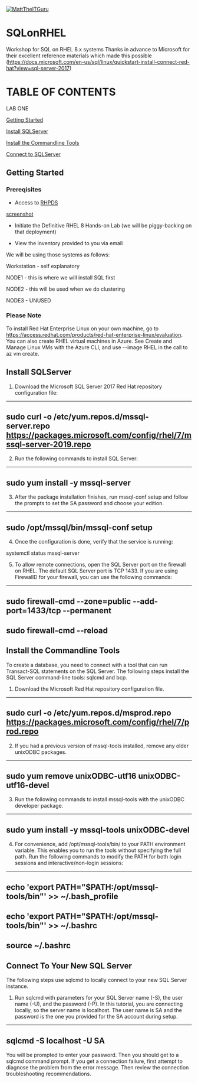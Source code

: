 [![MattTheITGuru](https://avatars0.githubusercontent.com/u/22283700?s=100)](https://MattTheITGuru.com)

# SQLonRHEL
Workshop for SQL on RHEL 8.x systems
Thanks in advance to Microsoft  for their excellent reference materials which made this possible
(https://docs.microsoft.com/en-us/sql/linux/quickstart-install-connect-red-hat?view=sql-server-2017)

# TABLE OF CONTENTS
LAB ONE

  [Getting Started](https://github.com/mattstonge/SQLonRHEL/blob/master/README.md#prereqisites)

  [Install SQLServer](https://github.com/mattstonge/SQLonRHEL/blob/master/README.md#install-sqlserver)
     
  [Install the Commandline Tools](https://github.com/mattstonge/SQLonRHEL#install-the-commandline-tools)
  
  [Connect to SQLServer](https://github.com/mattstonge/SQLonRHEL#connect-to-your-new-sql-server)
  
  
     
     



## Getting Started

### Prereqisites
- Access to [RHPDS](https://rhpds.redhat.com)

[screenshot]()

- Initiate the Definitive RHEL 8 Hands-on Lab (we will be piggy-backing on that deployment)

- View the inventory provided to you via email


We will be using those systems as follows:

Workstation - self explanatory

NODE1 - this is where we will install SQL first

NODE2 - this will be used when we do clustering

NODE3 - UNUSED 


### Please Note
To install Red Hat Enterprise Linux on your own machine, go to https://access.redhat.com/products/red-hat-enterprise-linux/evaluation. You can also create RHEL virtual machines in Azure. See Create and Manage Linux VMs with the Azure CLI, and use --image RHEL in the call to az vm create.


## Install SQLServer

1. Download the Microsoft SQL Server 2017 Red Hat repository configuration file:

---
sudo curl -o /etc/yum.repos.d/mssql-server.repo https://packages.microsoft.com/config/rhel/7/mssql-server-2019.repo
---

2. Run the following commands to install SQL Server:

---
sudo yum install -y mssql-server
---

3. After the package installation finishes, run mssql-conf setup and follow the prompts to set the SA password and choose your edition.

---
sudo /opt/mssql/bin/mssql-conf setup
---

4. Once the configuration is done, verify that the service is running:

systemctl status mssql-server

5. To allow remote connections, open the SQL Server port on the firewall on RHEL. The default SQL Server port is TCP 1433. If you are using FirewallD for your firewall, you can use the following commands:

---
sudo firewall-cmd --zone=public --add-port=1433/tcp --permanent
---
sudo firewall-cmd --reload
---

## Install the Commandline Tools

To create a database, you need to connect with a tool that can run Transact-SQL statements on the SQL Server. The following steps install the SQL Server command-line tools: sqlcmd and bcp.

1. Download the Microsoft Red Hat repository configuration file.

---
sudo curl -o /etc/yum.repos.d/msprod.repo https://packages.microsoft.com/config/rhel/7/prod.repo
---

2. If you had a previous version of mssql-tools installed, remove any older unixODBC packages.

---
sudo yum remove unixODBC-utf16 unixODBC-utf16-devel
---

3. Run the following commands to install mssql-tools with the unixODBC developer package.

---
sudo yum install -y mssql-tools unixODBC-devel
---

4. For convenience, add /opt/mssql-tools/bin/ to your PATH environment variable. This enables you to run the tools without specifying the full path. Run the following commands to modify the PATH for both login sessions and interactive/non-login sessions:

---
echo 'export PATH="$PATH:/opt/mssql-tools/bin"' >> ~/.bash_profile
---
echo 'export PATH="$PATH:/opt/mssql-tools/bin"' >> ~/.bashrc
---
source ~/.bashrc
---

## Connect To Your New SQL Server

The following steps use sqlcmd to locally connect to your new SQL Server instance.

1. Run sqlcmd with parameters for your SQL Server name (-S), the user name (-U), and the password (-P). In this tutorial, you are connecting locally, so the server name is localhost. The user name is SA and the password is the one you provided for the SA account during setup.

---
sqlcmd -S localhost -U SA
---

You will be prompted to enter your password. Then you should get to a sqlcmd command prompt.  If you get a connection failure, first attempt to diagnose the problem from the error message. Then review the connection troubleshooting recommendations.





